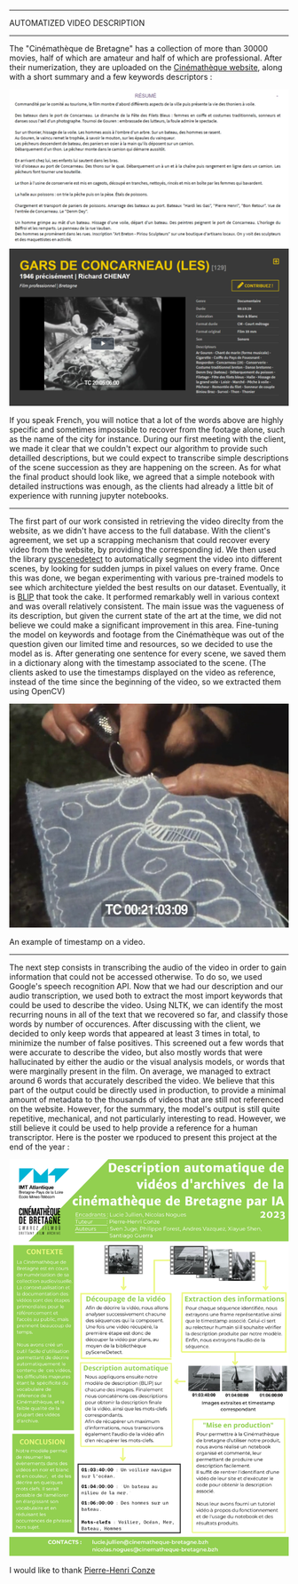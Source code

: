 
---

<p class="titletext">AUTOMATIZED VIDEO DESCRIPTION</p>

---

<p class="articletext">The "Cinémathèque de Bretagne" has a collection of more than 30000 movies, half of which are amateur and half of which are professional. After their numerization, they are uploaded on the <a href="https://www.cinematheque-bretagne.bzh/" class="linkedinlink">Cinémathèque website</a>, along with a short summary and a few keywords descriptors : </p> 

<img src="images/resumecinematheque.png?raw=true" alt="resumecinematheque" class="imgarticle"/>
<img src="images/keywordscinematheque.png?raw=true" alt="keywordscinematheque" class="imgarticle"/>

<p class="articletext">If you speak French, you will notice that a lot of the words above are highly specific and sometimes impossible to recover from the footage alone, such as the name of the city for instance. During our first meeting with the client, we made it clear that we couldn't expect our algorithm to provide such detailled descriptions, but we could expect to transcribe simple descriptions of the scene succession as they are happening on the screen. As for what the final product should look like, we agreed that a simple notebook with detailed instructions was enough, as the clients had already a little bit of experience with running jupyter notebooks.</p>

---

<p class="articletext">The first part of our work consisted in retrieving the video direclty from the website, as we didn't have access to the full database. With the client's agreement, we set up a scrapping mechanism that could recover every video from the website, by providing the corresponding id. We then used the library <a href="https://www.scenedetect.com/" class="linkedinlink">pyscenedetect</a> to automatically segment the video into different scenes, by looking for sudden jumps in pixel values on every frame. Once this was done, we began experimenting with various pre-trained models to see which architecture yielded the best results on our dataset. Eventually, it is <a href="https://github.com/salesforce/BLIP" class="linkedinlink">BLIP</a> that took the cake. It performed remarkably well in various context and was overall relatively consistent. The main issue was the vagueness of its description, but given the current state of the art at the time, we did not believe we could make a significant improvement in this area. Fine-tuning the model on keywords and footage from the Cinémathèque was out of the question given our limited time and resources, so we decided to use the model as is. After generating one sentence for every scene, we saved them in a dictionary along with the timestamp associated to the scene. (The clients asked to use the timestamps displayed on the video as reference, instead of the time since the beginning of the video, so we extracted them using OpenCV) </p>

<img src="images/12.png?raw=true" alt="timestamp example" class="imgarticle"/>
<p class="articletext centered">An example of timestamp on a video.</p>

---
<p class="articletext">The next step consists in transcribing the audio of the video in order to gain information that could not be accessed otherwise. To do so, we used Google's speech recognition API. Now that we had our description and our audio transcription, we used both to extract the most import keywords that could be used to describe the video. Using NLTK, we can identify the most recurring nouns in all of the text that we recovered so far, and classify those words by number of occurences. After discussing with the client, we decided to only keep words that appeared at least 3 times in total, to minimize the number of false positives. This screened out a few words that were accurate to describe the video, but also mostly words that were hallucinated by either the audio or the visual analysis models, or words that were marginally present in the film. On average, we managed to extract around 6 words that accurately described the video. We believe that this part of the output could be directly used in production, to provide a minimal amount of metadata to the thousands of videos that are still not referenced on the website. However, for the summary, the model's output is still quite repetitive, mechanical, and not particularly interesting to read. However, we still believe it could be used to help provide a reference for a human transcriptor. Here is the poster we rpoduced to present this project at the end of the year :</p>

<img src="images/poster.png?raw=true" alt="poster cinematheque" class="imgarticle"/>

<p class="articletext">I would like to thank <a href="https://www.linkedin.com/in/phconze/" class="linkedinlink">Pierre-Henri Conze</a>


